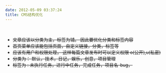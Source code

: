 ```yaml
---
date: 2012-05-09 03:37:24
title: CMS结构优化
---
```



<p>
	<br />
</p>
<ul>
	<li>
		<s>文章应该以分类为主，标签为辅。 因此要优化分类和标签内容</s> 
	</li>
	<li>
		<s>首页菜单应该能包括页面，自定义链接，分类，标签等</s> 
	</li>
	<li>
		<s>应该有用户和权限处理， 这样每篇文章发布时可以定义权限 o(公开),u(私密)</s> 
	</li>
	<li>
		<s>分类为： 默认，技术，日记，娱乐，创意，项目管理</s> 
	</li>
	<li>
		<s>标签为 : 未执行任务，进行中任务，完成任务，项目名-bug，</s> 
	</li>
</ul>
<p>
	<br />
</p>